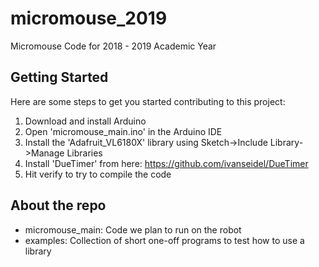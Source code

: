 # micromouse_2019
Micromouse Code for 2018 - 2019 Academic Year

## Getting Started

Here are some steps to get you started contributing to this project:

1. Download and install Arduino
2. Open 'micromouse_main.ino' in the Arduino IDE
3. Install the 'Adafruit_VL6180X' library using Sketch->Include Library->Manage Libraries
4. Install 'DueTimer' from here: https://github.com/ivanseidel/DueTimer
5. Hit verify to try to compile the code

## About the repo

- micromouse_main: Code we plan to run on the robot
- examples: Collection of short one-off programs to test how to use a library
